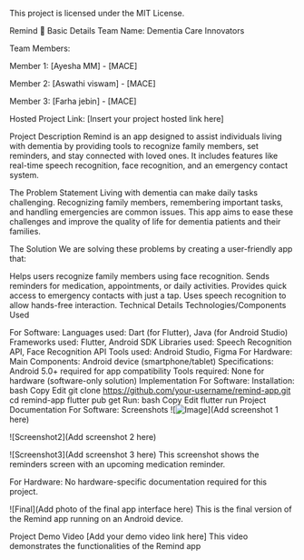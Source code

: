 This project is licensed under the MIT License.

Remind 🎯
Basic Details
Team Name: Dementia Care Innovators

Team Members:

Member 1: [Ayesha MM] - [MACE]

Member 2: [Aswathi viswam] - [MACE]

Member 3: [Farha jebin] - [MACE]

Hosted Project Link: [Insert your project hosted link here]

Project Description
Remind is an app designed to assist individuals living with dementia by providing tools to recognize family members, set reminders, and stay connected with loved ones. It includes features like real-time speech recognition, face recognition, and an emergency contact system.

The Problem Statement
Living with dementia can make daily tasks challenging. Recognizing family members, remembering important tasks, and handling emergencies are common issues. This app aims to ease these challenges and improve the quality of life for dementia patients and their families.

The Solution
We are solving these problems by creating a user-friendly app that:

Helps users recognize family members using face recognition.
Sends reminders for medication, appointments, or daily activities.
Provides quick access to emergency contacts with just a tap.
Uses speech recognition to allow hands-free interaction.
Technical Details
Technologies/Components Used

For Software:
Languages used: Dart (for Flutter), Java (for Android Studio)
Frameworks used: Flutter, Android SDK
Libraries used: Speech Recognition API, Face Recognition API
Tools used: Android Studio, Figma
For Hardware:
Main Components: Android device (smartphone/tablet)
Specifications: Android 5.0+ required for app compatibility
Tools required: None for hardware (software-only solution)
Implementation
For Software:
Installation:
bash
Copy
Edit
git clone https://github.com/your-username/remind-app.git
cd remind-app
flutter pub get
Run:
bash
Copy
Edit
flutter run
Project Documentation
For Software:
Screenshots
![![Image](https://github.com/user-attachments/assets/9df81909-538f-45fd-9a87-8a11a47d6926)](Add screenshot 1 here)


![Screenshot2](Add screenshot 2 here)


![Screenshot3](Add screenshot 3 here)
This screenshot shows the reminders screen with an upcoming medication reminder.



For Hardware:
No hardware-specific documentation required for this project.


![Final](Add photo of the final app interface here)
This is the final version of the Remind app running on an Android device.

Project Demo
Video
[Add your demo video link here]
This video demonstrates the functionalities of the Remind app


